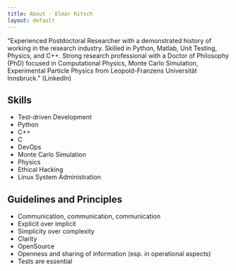 ```yaml
---
title: About - Elmar Ritsch
layout: default
---
```


"Experienced Postdoctoral Researcher with a demonstrated history of working in the research industry. Skilled in Python, Matlab, Unit Testing, Physics, and C++. Strong research professional with a Doctor of Philosophy (PhD) focused in Computational Physics, Monte Carlo Simulation, Experimental Particle Physics from Leopold-Franzens Universität Innsbruck."
(LinkedIn) 

Skills
------
* Test-driven Development
* Python
* C++
* C
* DevOps
* Monte Carlo Simulation
* Physics
* Ethical Hacking
* Linux System Administration

Guidelines and Principles
-------------------------
* Communication, communication, communication
* Explicit over implicit
* Simplicity over complexity
* Clarity
* OpenSource
* Openness and sharing of information (esp. in operational aspects)
* Tests are essential